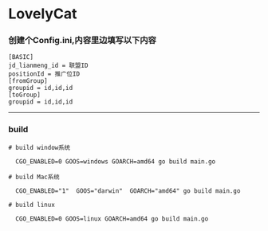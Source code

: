 # LovelyCat
###  创建个Config.ini,内容里边填写以下内容 
   
```
[BASIC]
jd_lianmeng_id = 联盟ID
positionId = 推广位ID
[fromGroup]
groupid = id,id,id
[toGroup]
groupid = id,id,id
```
---
### build
```
# build window系统 
 
  CGO_ENABLED=0 GOOS=windows GOARCH=amd64 go build main.go

# build Mac系统

  CGO_ENABLED="1"  GOOS="darwin"  GOARCH="amd64" go build main.go

# build linux

  CGO_ENABLED=0 GOOS=linux GOARCH=amd64 go build main.go

```
